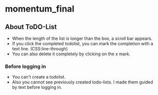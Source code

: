 # momentum_final

## About ToDO-List
- When the length of the list is longer than the box, a scroll bar appears.
- If you click the completed todolist, you can mark the completion with a text line. (CSS:line-through)
- You can also delete it completely by clicking on the x mark.
### Before logging in
- You can't create a todolist.
- Also you cannot see previously created todo-lists.
I made them guided by text before logging in.
